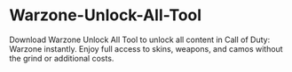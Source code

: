 # Warzone-Unlock-All-Tool
Download Warzone Unlock All Tool to unlock all content in Call of Duty: Warzone instantly. Enjoy full access to skins, weapons, and camos without the grind or additional costs.
